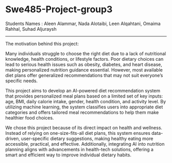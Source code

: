 # Swe485-Project-group3
Students Names :
Aleen Alammar,
Nada Alotaibi,
Leen Alqahtani,
Omaima Rahhal,
Suhad Aljuraysh

____________________________________________________________________________________

The motivation behind this project:



Many individuals struggle to choose the right diet due to a lack of nutritional knowledge, health conditions, or lifestyle factors. Poor dietary choices can lead to serious health issues such as obesity, diabetes, and heart disease, making personalized nutrition guidance essential. However, most available diet plans offer generalized recommendations that may not suit everyone’s specific needs.

This project aims to develop an AI-powered diet recommendation system that provides personalized meal plans based on a limited set of key inputs: age, BMI, daily calorie intake, gender, health condition, and activity level. By utilizing machine learning, the system classifies users into appropriate diet categories and offers tailored meal recommendations to help them make healthier food choices.

We chose this project because of its direct impact on health and wellness. Instead of relying on one-size-fits-all diet plans, this system ensures data-driven, user-specific dietary suggestions, making healthy eating more accessible, practical, and effective. Additionally, integrating AI into nutrition planning aligns with advancements in health-tech solutions, offering a smart and efficient way to improve individual dietary habits.

